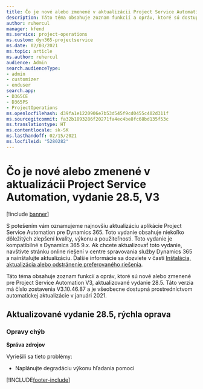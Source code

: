 ```yaml
---
title: Čo je nové alebo zmenené v aktualizácii Project Service Automation, vydanie 28.5, oprava V3
description: Táto téma obsahuje zoznam funkcií a opráv, ktoré sú dostupné v aktualizácii Project Service Automation, vydanie 28.5, oprava V3.
author: ruhercul
manager: kfend
ms.service: project-operations
ms.custom: dyn365-projectservice
ms.date: 02/03/2021
ms.topic: article
ms.author: ruhercul
audience: Admin
search.audienceType:
- admin
- customizer
- enduser
search.app:
- D365CE
- D365PS
- ProjectOperations
ms.openlocfilehash: d39fa1e1220906e7b53d545f9cd0455c402d311f
ms.sourcegitcommit: fa32b1893286f20271fa4ec4be8fc68bd135f53c
ms.translationtype: HT
ms.contentlocale: sk-SK
ms.lasthandoff: 02/15/2021
ms.locfileid: "5280282"
---
```

# <a name="whats-new-or-changed-in-project-service-automation-update-release-285-v3"></a>Čo je nové alebo zmenené v aktualizácii Project Service Automation, vydanie 28.5, V3

[!include [banner](../includes/psa-now-project-operations.md)]

S potešením vám oznamujeme najnovšiu aktualizáciu aplikácie Project Service Automation pre Dynamics 365. Toto vydanie obsahuje niekoľko dôležitých zlepšení kvality, výkonu a použiteľnosti. Toto vydanie je kompatibilné s Dynamics 365 9.x. Ak chcete aktualizovať toto vydanie, navštívte stránku online riešení v centre spravovania služby Dynamics 365 a nainštalujte aktualizáciu. Ďalšie informácie sa dozviete v časti [Inštalácia, aktualizácia alebo odstránenie preferovaného riešenia](https://docs.microsoft.com/power-platform/admin/install-remove-preferred-solution).

Táto téma obsahuje zoznam funkcií a opráv, ktoré sú nové alebo zmenené pre Project Service Automation V3, aktualizované vydanie 28.5. Táto verzia má číslo zostavenia V3.10.46.87 a je všeobecne dostupná prostredníctvom automatickej aktualizácie v januári 2021.

## <a name="update-release-285-hotfix"></a>Aktualizované vydanie 28.5, rýchla oprava

### <a name="bug-fixes"></a>Opravy chýb

**Správa zdrojov**

Vyriešili sa tieto problémy:

- Naplánujte degradáciu výkonu hľadania pomoci



[!INCLUDE[footer-include](../includes/footer-banner.md)]